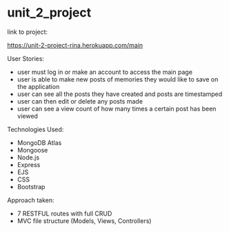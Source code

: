 # unit_2_project

link to project:

https://unit-2-project-rina.herokuapp.com/main

User Stories:
- user must log in or make an account to access the main page
- user is able to make new posts of memories they would like to save on the application
- user can see all the posts they have created and posts are timestamped
- user can then edit or delete any posts made
- user can see a view count of how many times a certain post has been viewed

Technologies Used:
- MongoDB Atlas
- Mongoose
- Node.js
- Express
- EJS
- CSS
- Bootstrap

Approach taken:
- 7 RESTFUL routes with full CRUD
- MVC file structure (Models, Views, Controllers)



